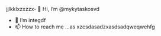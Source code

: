 jjlkklxzxzzx- 👋 Hi, I’m @mykytaskosvd
- 👀 I’m integdf
- 📫 How to reach me ...as
xzcsdasadzxasdsadqweqwehfg
<!---zxcdashfg
mykytasko/mykytasko is a ✨ special ✨ repaository because its `READMfdgd` (this file) appears on your GitHub profile.dgdf
You can click the Preview link to taADFke a look at your changes.
--->
